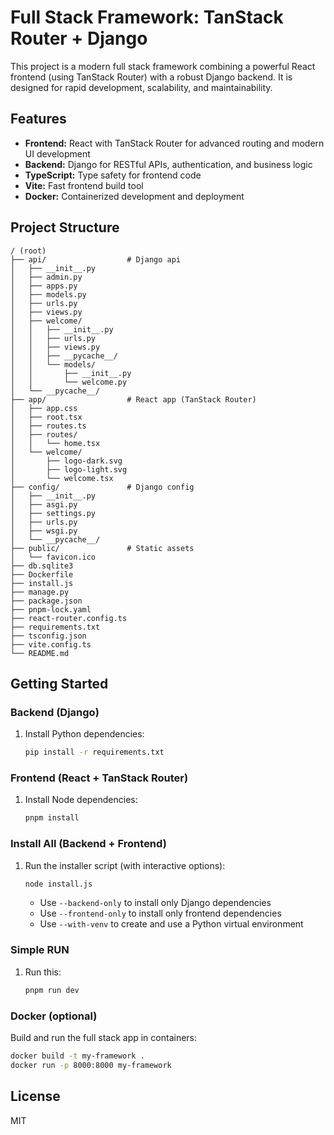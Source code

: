 # Full Stack Framework: TanStack Router + Django

This project is a modern full stack framework combining a powerful React frontend (using TanStack Router) with a robust Django backend. It is designed for rapid development, scalability, and maintainability.

## Features

- **Frontend:** React with TanStack Router for advanced routing and modern UI development
- **Backend:** Django for RESTful APIs, authentication, and business logic
- **TypeScript:** Type safety for frontend code
- **Vite:** Fast frontend build tool
- **Docker:** Containerized development and deployment

## Project Structure

```
/ (root)
├── api/                  # Django api
│   ├── __init__.py
│   ├── admin.py
│   ├── apps.py
│   ├── models.py
│   ├── urls.py
│   ├── views.py
│   ├── welcome/
│   │   ├── __init__.py
│   │   ├── urls.py
│   │   ├── views.py
│   │   ├── __pycache__/
│   │   └── models/
│   │       ├── __init__.py
│   │       └── welcome.py
│   └── __pycache__/
├── app/                  # React app (TanStack Router)
│   ├── app.css
│   ├── root.tsx
│   ├── routes.ts
│   ├── routes/
│   │   └── home.tsx
│   └── welcome/
│       ├── logo-dark.svg
│       ├── logo-light.svg
│       └── welcome.tsx
├── config/               # Django config
│   ├── __init__.py
│   ├── asgi.py
│   ├── settings.py
│   ├── urls.py
│   ├── wsgi.py
│   └── __pycache__/
├── public/               # Static assets
│   └── favicon.ico
├── db.sqlite3
├── Dockerfile
├── install.js
├── manage.py
├── package.json
├── pnpm-lock.yaml
├── react-router.config.ts
├── requirements.txt
├── tsconfig.json
├── vite.config.ts
└── README.md
```

## Getting Started

### Backend (Django)

1. Install Python dependencies:
   ```sh
   pip install -r requirements.txt
   ```

### Frontend (React + TanStack Router)

1. Install Node dependencies:
   ```sh
   pnpm install
   ```

### Install All (Backend + Frontend)

1. Run the installer script (with interactive options):
   ```sh
   node install.js
   ```
   - Use `--backend-only` to install only Django dependencies
   - Use `--frontend-only` to install only frontend dependencies
   - Use `--with-venv` to create and use a Python virtual environment

### Simple RUN

1. Run this:
   ```sh
   pnpm run dev
   ```

### Docker (optional)

Build and run the full stack app in containers:

```sh
docker build -t my-framework .
docker run -p 8000:8000 my-framework
```

## License

MIT
